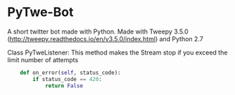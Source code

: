 # PyTwe-Bot
A short twitter bot made with Python.
Made with Tweepy 3.5.0 (http://tweepy.readthedocs.io/en/v3.5.0/index.html) and Python 2.7


Class PyTweListener: This method makes the Stream stop if you exceed the limit number of attempts
```python
    def on_error(self, status_code):
        if status_code == 420:
            return False
```
